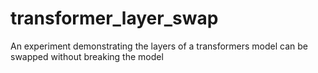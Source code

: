 # transformer_layer_swap
An experiment demonstrating the layers of a transformers model can be swapped without breaking the model

